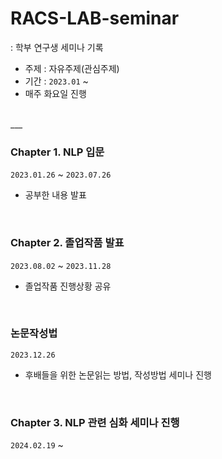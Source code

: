 # RACS-LAB-seminar
: 학부 연구생 세미나 기록<br>

* 주제 : 자유주제(관심주제)
* 기간 : `2023.01` ~ 
* 매주 화요일 진행
<br>
___

### Chapter 1. NLP 입문
`2023.01.26` ~ `2023.07.26`
- 공부한 내용 발표
<br>

### Chapter 2. 졸업작품 발표
`2023.08.02` ~ `2023.11.28`
- 졸업작품 진행상황 공유
<br>

### 논문작성법 
`2023.12.26`
- 후배들을 위한 논문읽는 방법, 작성방법 세미나 진행
<br>

### Chapter 3. NLP 관련 심화 세미나 진행
`2024.02.19` ~ 
  
  

